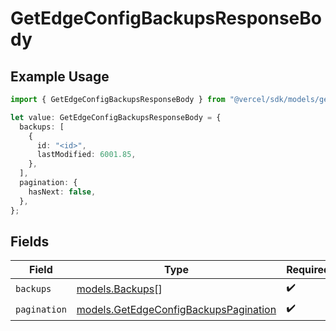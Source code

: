 # GetEdgeConfigBackupsResponseBody

## Example Usage

```typescript
import { GetEdgeConfigBackupsResponseBody } from "@vercel/sdk/models/getedgeconfigbackupsop.js";

let value: GetEdgeConfigBackupsResponseBody = {
  backups: [
    {
      id: "<id>",
      lastModified: 6001.85,
    },
  ],
  pagination: {
    hasNext: false,
  },
};
```

## Fields

| Field                                                                                | Type                                                                                 | Required                                                                             | Description                                                                          |
| ------------------------------------------------------------------------------------ | ------------------------------------------------------------------------------------ | ------------------------------------------------------------------------------------ | ------------------------------------------------------------------------------------ |
| `backups`                                                                            | [models.Backups](../models/backups.md)[]                                             | :heavy_check_mark:                                                                   | N/A                                                                                  |
| `pagination`                                                                         | [models.GetEdgeConfigBackupsPagination](../models/getedgeconfigbackupspagination.md) | :heavy_check_mark:                                                                   | N/A                                                                                  |